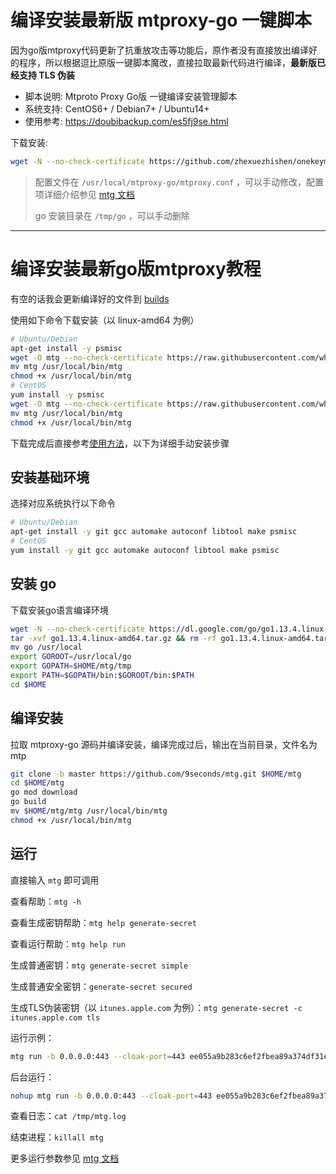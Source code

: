# 编译安装最新版 mtproxy-go 一键脚本   
因为go版mtproxy代码更新了抗重放攻击等功能后，原作者没有直接放出编译好的程序，所以根据逗比原版一键脚本魔改，直接拉取最新代码进行编译，**最新版已经支持 TLS 伪装**
   
* 脚本说明: Mtproto Proxy Go版 一键编译安装管理脚本
* 系统支持: CentOS6+ / Debian7+ / Ubuntu14+
* 使用参考: https://doubibackup.com/es5fj9se.html
   
下载安装:

```bash
wget -N --no-check-certificate https://github.com/zhexuezhishen/onekeymakemtg/raw/master/mtproxy_go.sh && chmod +x mtproxy_go.sh && bash mtproxy_go.sh
```

> 配置文件在 `/usr/local/mtproxy-go/mtproxy.conf` ，可以手动修改，配置项详细介绍参见 [mtg 文档](https://github.com/9seconds/mtg#environment-variables)
>    
> go 安装目录在 `/tmp/go` ，可以手动删除

------

# 编译安装最新go版mtproxy教程

有空的话我会更新编译好的文件到 [builds](https://github.com/whunt1/onekeymakemtg/tree/master/builds) 
    
使用如下命令下载安装（以 linux-amd64 为例）
    
```bash
# Ubuntu/Debian
apt-get install -y psmisc
wget -O mtg --no-check-certificate https://raw.githubusercontent.com/whunt1/onekeymakemtg/master/builds/mtg-linux-amd64
mv mtg /usr/local/bin/mtg
chmod +x /usr/local/bin/mtg
# CentOS
yum install -y psmisc
wget -O mtg --no-check-certificate https://raw.githubusercontent.com/whunt1/onekeymakemtg/master/builds/mtg-linux-amd64
mv mtg /usr/local/bin/mtg
chmod +x /usr/local/bin/mtg
```

下载完成后直接参考[使用方法](#运行)，以下为详细手动安装步骤

## 安装基础环境 

选择对应系统执行以下命令

```bash
# Ubuntu/Debian
apt-get install -y git gcc automake autoconf libtool make psmisc
# CentOS
yum install -y git gcc automake autoconf libtool make psmisc
```

## 安装 go

下载安装go语言编译环境

```bash
wget -N --no-check-certificate https://dl.google.com/go/go1.13.4.linux-amd64.tar.gz 
tar -xvf go1.13.4.linux-amd64.tar.gz && rm -rf go1.13.4.linux-amd64.tar.gz
mv go /usr/local
export GOROOT=/usr/local/go
export GOPATH=$HOME/mtg/tmp
export PATH=$GOPATH/bin:$GOROOT/bin:$PATH
cd $HOME
```

## 编译安装

拉取 mtproxy-go 源码并编译安装，编译完成过后，输出在当前目录，文件名为 mtp

```bash
git clone -b master https://github.com/9seconds/mtg.git $HOME/mtg
cd $HOME/mtg
go mod download
go build
mv $HOME/mtg/mtg /usr/local/bin/mtg
chmod +x /usr/local/bin/mtg
```

## 运行

直接输入 `mtg` 即可调用

查看帮助：`mtg -h`

查看生成密钥帮助：`mtg help generate-secret`

查看运行帮助：`mtg help run`

生成普通密钥：`mtg generate-secret simple`

生成普通安全密钥：`generate-secret secured`

生成TLS伪装密钥（以 `itunes.apple.com` 为例）：`mtg generate-secret -c itunes.apple.com tls`

运行示例：

```bash
mtg run -b 0.0.0.0:443 --cloak-port=443 ee055a9b283c6ef2fbea89a374df31e7966974756e65732e6170706c652e636f6d
```

后台运行：

```bash
nohup mtg run -b 0.0.0.0:443 --cloak-port=443 ee055a9b283c6ef2fbea89a374df31e7966974756e65732e6170706c652e636f6d >> /tmp/mtg.log 2>&1 &
```
查看日志：`cat /tmp/mtg.log`

结束进程：`killall mtg`

更多运行参数参见 [mtg 文档](https://github.com/9seconds/mtg#environment-variables)
